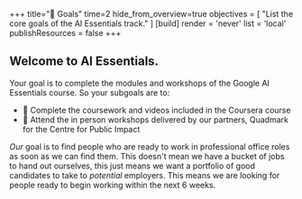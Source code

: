+++
title="🎯 Goals"
time=2
hide_from_overview=true
objectives = [
  "List the core goals of the AI Essentials track."
]
[build]
  render = 'never'
  list = 'local'
  publishResources = false
+++

## Welcome to AI Essentials.

Your goal is to complete the modules and workshops of the Google AI Essentials course. So your subgoals are to:

- 🎯 Complete the coursework and videos included in the Coursera course
- 🎯 Attend the in person workshops delivered by our partners, Quadmark for the Centre for Public Impact

_Our_ goal is to find people who are ready to work in professional office roles as soon as we can find them. This doesn't mean we have a bucket of jobs to hand out ourselves, this just means we want a portfolio of good candidates to take to _potential_ employers. This means we are looking for people ready to begin working within the next 6 weeks. 
